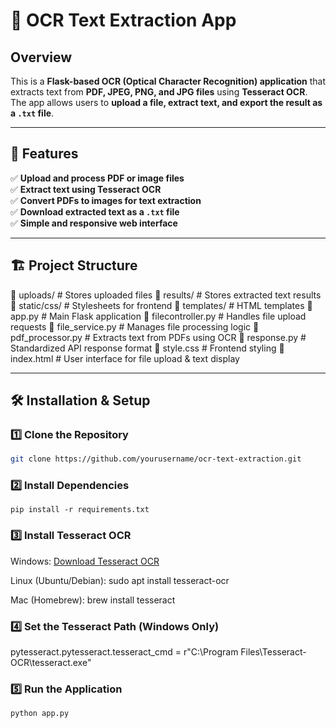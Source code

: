 # 📄 OCR Text Extraction App

## Overview
This is a **Flask-based OCR (Optical Character Recognition) application** that extracts text from **PDF, JPEG, PNG, and JPG files** using **Tesseract OCR**. The app allows users to **upload a file, extract text, and export the result as a `.txt` file**.

---

## 🚀 Features

✅ **Upload and process PDF or image files**  
✅ **Extract text using Tesseract OCR**  
✅ **Convert PDFs to images for text extraction**  
✅ **Download extracted text as a `.txt` file**  
✅ **Simple and responsive web interface**  

---

## 🏗 Project Structure

📂 uploads/ # Stores uploaded files 📂 results/ # Stores extracted text results 📂 static/css/ # Stylesheets for frontend 📂 templates/ # HTML templates 📜 app.py # Main Flask application 📜 filecontroller.py # Handles file upload requests 📜 file_service.py # Manages file processing logic 📜 pdf_processor.py # Extracts text from PDFs using OCR 📜 response.py # Standardized API response format 📜 style.css # Frontend styling 📜 index.html # User interface for file upload & text display


---

## 🛠 Installation & Setup

### 1️⃣ Clone the Repository
```bash
git clone https://github.com/yourusername/ocr-text-extraction.git
```

### 2️⃣ Install Dependencies
```
pip install -r requirements.txt
```
### 3️⃣ Install Tesseract OCR

Windows: [Download Tesseract OCR](https://github.com/UB-Mannheim/tesseract/wiki)

Linux (Ubuntu/Debian):
sudo apt install tesseract-ocr

Mac (Homebrew):
brew install tesseract

### 4️⃣ Set the Tesseract Path (Windows Only)
pytesseract.pytesseract.tesseract_cmd = r"C:\Program Files\Tesseract-OCR\tesseract.exe"

### 5️⃣ Run the Application
```
python app.py
```
